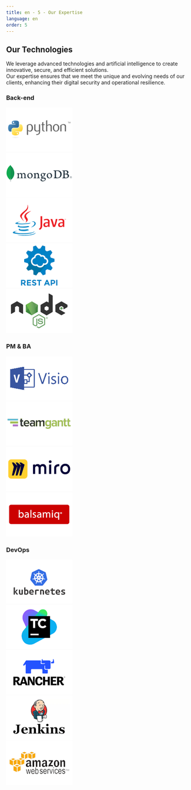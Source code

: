 ```yaml
---
title: en - 5 - Our Expertise
language: en
order: 5
---
```

<a id="tech"></a>
<div class="title-block center"><h2>Our Technologies</h2></div>
<div class="content-block">
<div class="intro-block">We leverage advanced technologies and artificial intelligence to create innovative, secure, and efficient solutions.<br /> Our expertise ensures that we meet the unique and evolving needs of our clients, enhancing their digital security and operational resilience.</div>
<div class="line-block top15em"></div>
<div class="text-block">
<h3>Back-end</h3>
<div class="pics-block">
<div class="pic"><img src="/static/img/python-logo.png" width=180 height=120></div>
<div class="pic"><img src="/static/img/mongodblogo.png" width=180 height=120></div>
<div class="pic"><img src="/static/img/javalogo.png" width=180 height=120></div>
<div class="pic"><img src="/static/img/restapilogo.png" width=180 height=120></div>
<div class="pic"><img src="/static/img/nodejslogo.png" width=180 height=120></div>
</div>
<h3>PM & BA</h3>
<div class="pics-block">
<div class="pic"><img src="/static/img/logo-visio.png" width=180 height=120></div>
<div class="pic"><img src="/static/img/teamgantt-logo.png" width=180 height=120></div>
<div class="pic"><img src="/static/img/mirologo.png" width=180 height=120></div>
<div class="pic"><img src="/static/img/balsamiq-logo.png" width=180 height=120></div>
</div>
<h3>DevOps</h3>
<div class="pics-block">
<div class="pic"><img src="/static/img/kubernetes-logo.png" width=180 height=120></div>
<div class="pic"><img src="/static/img/jetbrains-teamcity-logo.png" width=180 height=120></div>
<div class="pic"><img src="/static/img/rancherlogo.png" width=180 height=120></div>
<div class="pic"><img src="/static/img/logo-jenkins.png" width=180 height=120></div>
<div class="pic"><img src="/static/img/awslogo.png" width=180 height=120></div>
</div>

</div>
</div>